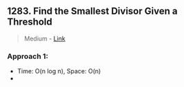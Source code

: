 ## 1283. Find the Smallest Divisor Given a Threshold

> Medium - [Link](https://leetcode.com/problems/find-the-smallest-divisor-given-a-threshold/)
>
> 



### Approach 1: 

- Time: O(n log n), Space: O(n)
- 

```java

```

